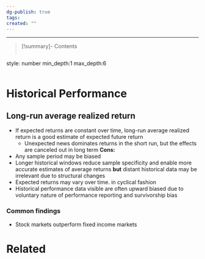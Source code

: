 ```yaml
---
dg-publish: true
tags: 
created: ""
---
```

---
>[!summary]- Contents
>```toc
style: number
min_depth:1
max_depth:6 
>```

# Historical Performance
## Long-run average realized return
- If expected returns are constant over time, long-run average realized return is a good estimate of expected future return
	- Unexpected news dominates returns in the short run, but the effects are canceled out in long term
**Cons:**
- Any sample period may be biased
- Longer historical windows reduce sample specificity and enable more accurate estimates of average returns **but** distant historical data may be irrelevant due to structural changes
- Expected returns may vary over time. in cyclical fashion
- Historical performance data visible are often upward biased due to voluntary nature of performance reporting and survivorship bias
### Common findings
- Stock markets outperform fixed income markets



# Related
